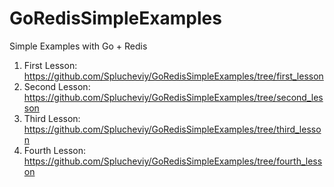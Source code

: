# GoRedisSimpleExamples
Simple Examples with Go + Redis

1. First Lesson: https://github.com/Splucheviy/GoRedisSimpleExamples/tree/first_lesson
2. Second Lesson: https://github.com/Splucheviy/GoRedisSimpleExamples/tree/second_lesson
3. Third Lesson: https://github.com/Splucheviy/GoRedisSimpleExamples/tree/third_lesson
4. Fourth Lesson: https://github.com/Splucheviy/GoRedisSimpleExamples/tree/fourth_lesson